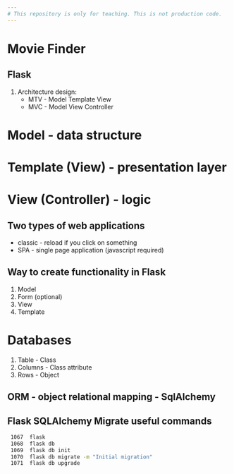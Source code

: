 ```yaml
---
# This repository is only for teaching. This is not production code.
---
```



# Movie Finder

## Flask

1. Architecture design:
    - MTV - Model Template View
    - MVC - Model View Controller
    
# Model - data structure
# Template (View) - presentation layer
# View (Controller) - logic

## Two types of web applications
- classic - reload if you click on something
- SPA - single page application (javascript required)

## Way to create functionality in Flask
1. Model
2. Form (optional)
3. View
4. Template

# Databases
1. Table - Class
2. Columns - Class attribute
3. Rows - Object

## ORM - object relational mapping - SqlAlchemy

## Flask SQLAlchemy Migrate useful commands

```bash
 1067  flask
 1068  flask db
 1069  flask db init
 1070  flask db migrate -m "Initial migration"
 1071  flask db upgrade


```
